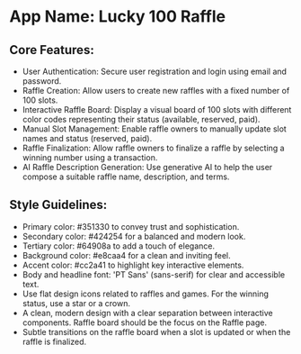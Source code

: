# **App Name**: Lucky 100 Raffle

## Core Features:

- User Authentication: Secure user registration and login using email and password.
- Raffle Creation: Allow users to create new raffles with a fixed number of 100 slots.
- Interactive Raffle Board: Display a visual board of 100 slots with different color codes representing their status (available, reserved, paid).
- Manual Slot Management: Enable raffle owners to manually update slot names and status (reserved, paid).
- Raffle Finalization: Allow raffle owners to finalize a raffle by selecting a winning number using a transaction.
- AI Raffle Description Generation: Use generative AI to help the user compose a suitable raffle name, description, and terms.

## Style Guidelines:

- Primary color: #351330 to convey trust and sophistication.
- Secondary color: #424254 for a balanced and modern look.
- Tertiary color: #64908a to add a touch of elegance.
- Background color: #e8caa4 for a clean and inviting feel.
- Accent color: #cc2a41 to highlight key interactive elements.
- Body and headline font: 'PT Sans' (sans-serif) for clear and accessible text.
- Use flat design icons related to raffles and games. For the winning status, use a star or a crown.
- A clean, modern design with a clear separation between interactive components. Raffle board should be the focus on the Raffle page.
- Subtle transitions on the raffle board when a slot is updated or when the raffle is finalized.